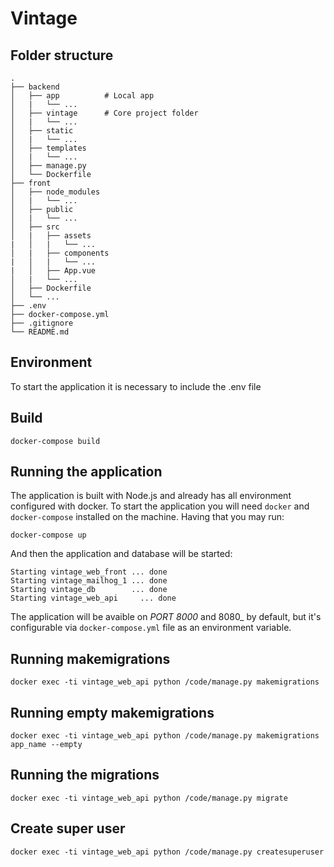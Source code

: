 # Vintage

## Folder structure

    .
    ├── backend 
    │   ├── app          # Local app
    │   |   └── ...
    │   ├── vintage      # Core project folder
    │   |   └── ...
    │   ├── static   
    │   |   └── ...
    │   ├── templates   
    │   |   └── ...
    │   ├── manage.py  
    │   └── Dockerfile   
    ├── front
    │   ├── node_modules
    │   |   └── ...
    │   ├── public
    │   |   └── ...
    │   ├── src
    │   |   ├── assets
    |   │   |   └── ...
    │   |   ├── components
    |   │   |   └── ...
    |   │   ├── App.vue
    │   |   └── ...
    │   ├── Dockerfile 
    │   └── ...             
    ├── .env                
    ├── docker-compose.yml
    ├── .gitignore
    └── README.md

## Environment

To start the application it is necessary to include the .env file

## Build

```shell
docker-compose build
```

## Running the application

The application is built with Node.js and already has all environment configured with docker. To start the application you will need `docker` and `docker-compose` installed on the machine. Having that you may run:

```shell
docker-compose up
```

And then the application and database will be started:

```shell
Starting vintage_web_front ... done
Starting vintage_mailhog_1 ... done
Starting vintage_db        ... done
Starting vintage_web_api     ... done
```

The application will be avaible on _PORT 8000_ and 8080_ by default, but it's configurable via `docker-compose.yml` file as an environment variable.

## Running makemigrations

```shell
docker exec -ti vintage_web_api python /code/manage.py makemigrations
```

## Running empty makemigrations

```shell
docker exec -ti vintage_web_api python /code/manage.py makemigrations app_name --empty
```

## Running the migrations

```shell
docker exec -ti vintage_web_api python /code/manage.py migrate
```

## Create super user

```shell
docker exec -ti vintage_web_api python /code/manage.py createsuperuser

```

